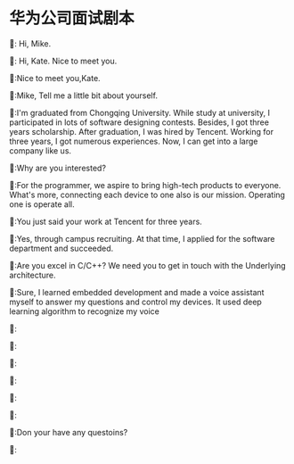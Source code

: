 # 华为公司面试剧本
:man:: Hi, Mike.

:woman:: Hi, Kate. Nice to meet you.

:man::Nice to meet you,Kate. 

:woman::Mike, Tell me a little bit about yourself.

:man::I'm graduated from Chongqing University. While study at university, I participated in lots of software designing contests. Besides, I got three years scholarship. After graduation, I was hired by Tencent. Working for three years, I got numerous experiences. Now, I can get into a large company like us. 

:woman::Why are you interested? 

:man::For the programmer, we aspire to bring high-tech products to everyone. What's more, connecting each device to one also is our mission. Operating one is operate all. 

:woman::You just said your work at Tencent for three years.

:man::Yes, through campus recruiting. At that time, I applied for the software department and succeeded. 

:woman::Are you excel in C/C++? We need you to get in touch with the Underlying architecture.

:man::Sure, I learned embedded development and made a voice assistant myself to answer my questions and control my devices. It used deep learning algorithm to recognize my voice 

:woman::

:man::

:woman::

:man::

:woman::

:man::

:woman::Don your have any questoins? 

:man::


